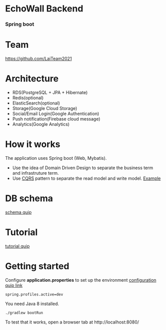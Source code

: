 # EchoWall Backend

### Spring boot

# Team 
https://github.com/LaiTeam2021 

# Architecture
* RDS(PostgreSQL + JPA + Hibernate)  
* Redis(optional) 
* ElasticSearch(optional)  
* Storage(Google Cloud Storage)
* Social/Email Login(Google Authentication)
* Push notification(Firebase cloud message)
* Analytics(Google Analytics)
 
# How it works
 
 The application uses Spring boot (Web, Mybatis).
 
 * Use the idea of Domain Driven Design to separate the business term and infrastruture term.
 * Use [CQRS](https://martinfowler.com/bliki/CQRS.html) pattern to separate the read model and write model. [Example](https://www.baeldung.com/cqrs-for-a-spring-rest-api)
 
# DB schema
[schema quip](https://developerforfun.quip.com/QaX0AqkJCPbf/DB-Schema)

# Tutorial
[tutorial quip](https://developerforfun.quip.com/c7cDAVm16Tzb/Environment)

# Getting started

Configure **application.properties** to set up the environment
[configuration quip link](https://developerforfun.quip.com/lMMNOrJSI2ZR/Spring)

``
    spring.profiles.active=dev 
``    

You need Java 8 installed.

    ./gradlew bootRun

To test that it works, open a browser tab at http://localhost:8080/

